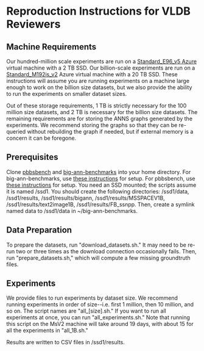Reproduction Instructions for VLDB Reviewers
============================================

Machine Requirements
--------------------
Our hundred-million scale experiments are run on a [Standard_E96_v5 Azure](https://learn.microsoft.com/en-us/azure/virtual-machines/ev5-esv5-series#ev5-series) virtual machine with a 2 TB SSD. Our billion-scale experiments are run on a [Standard_M192is_v2](https://learn.microsoft.com/en-us/azure/virtual-machines/msv2-mdsv2-series) Azure virtual machine with a 20 TB SSD. These instructions will assume you are running experiments on a machine large enough to work on the billion size datasets, but we also provide the ability to run the experiments on smaller dataset sizes.

Out of these storage requirements, 1 TB is strictly necessary for the 100 million size datasets, and 2 TB is necessary for the billion size datasets. The remaining requirements are for storing the ANNS graphs generated by the experiments. We recommend storing the graphs so that they can be re-queried without rebuilding the graph if needed, but if external memory is a concern it can be foregone. 

Prerequisites
-------------
Clone [pbbsbench](https://github.com/cmuparlay/pbbsbench-vldb2024) and [big-ann-benchmarks](https://github.com/harsha-simhadri/big-ann-benchmarks) into your home directory.
For big-ann-benchmarks, use [these instructions](https://github.com/harsha-simhadri/big-ann-benchmarks) for setup. 
For pbbsbench, use [these instructions](https://cmuparlay.github.io/pbbsbench/) for setup.
You need an SSD mounted; the scripts assume it is named /ssd1. You should create the following directories: /ssd1/data, /ssd1/results, /ssd1/results/bigann, /ssd1/results/MSSPACEV1B, /ssd1/results/text2image1B, /ssd1/results/FB_ssnpp. Then, create a symlink named data to /ssd1/data in ~/big-ann-benchmarks. 

Data Preparation
----------------
To prepare the datasets, run "download_datasets.sh." It may need to be re-run two or three times as the download connection occasionally fails. Then, run "prepare_datasets.sh," which will compute a few missing groundtruth files. 

Experiments
-----------

We provide files to run experiments by dataset size. We recommend running experiments in order of size--i.e. first 1 million, then 10 million, and so on. The script names are "all_[size].sh." If you want to run all experiments at once, you can run "all_experiments.sh." Note that running this script on the MsV2 machine will take around 19 days, with about 15 for all the experiments in "all_1B.sh." 

Results are written to CSV files in /ssd1/results. 

